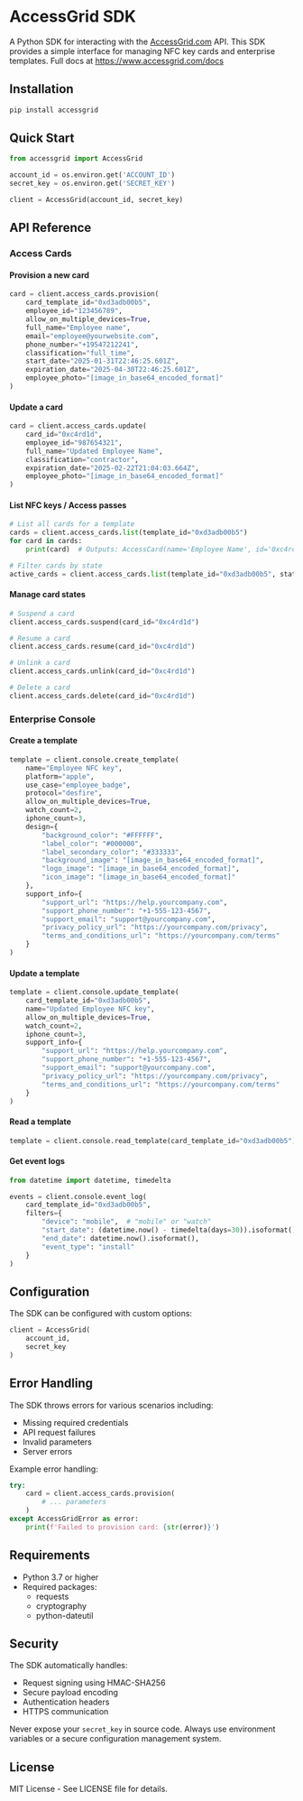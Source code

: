# AccessGrid SDK

A Python SDK for interacting with the [AccessGrid.com](https://www.accessgrid.com) API. This SDK provides a simple interface for managing NFC key cards and enterprise templates. Full docs at https://www.accessgrid.com/docs

## Installation

```bash
pip install accessgrid
```

## Quick Start

```python
from accessgrid import AccessGrid

account_id = os.environ.get('ACCOUNT_ID')
secret_key = os.environ.get('SECRET_KEY')

client = AccessGrid(account_id, secret_key)
```

## API Reference

### Access Cards

#### Provision a new card

```python
card = client.access_cards.provision(
    card_template_id="0xd3adb00b5",
    employee_id="123456789",
    allow_on_multiple_devices=True,
    full_name="Employee name",
    email="employee@yourwebsite.com",
    phone_number="+19547212241",
    classification="full_time",
    start_date="2025-01-31T22:46:25.601Z",
    expiration_date="2025-04-30T22:46:25.601Z",
    employee_photo="[image_in_base64_encoded_format]"
)
```

#### Update a card

```python
card = client.access_cards.update(
    card_id="0xc4rd1d",
    employee_id="987654321",
    full_name="Updated Employee Name",
    classification="contractor",
    expiration_date="2025-02-22T21:04:03.664Z",
    employee_photo="[image_in_base64_encoded_format]"
)
```

#### List NFC keys / Access passes

```python
# List all cards for a template
cards = client.access_cards.list(template_id="0xd3adb00b5")
for card in cards:
    print(card)  # Outputs: AccessCard(name='Employee Name', id='0xc4rd1d', state='active')

# Filter cards by state
active_cards = client.access_cards.list(template_id="0xd3adb00b5", state="active")
```

#### Manage card states

```python
# Suspend a card
client.access_cards.suspend(card_id="0xc4rd1d")

# Resume a card
client.access_cards.resume(card_id="0xc4rd1d")

# Unlink a card
client.access_cards.unlink(card_id="0xc4rd1d")

# Delete a card
client.access_cards.delete(card_id="0xc4rd1d")
```

### Enterprise Console

#### Create a template

```python
template = client.console.create_template(
    name="Employee NFC key",
    platform="apple",
    use_case="employee_badge",
    protocol="desfire",
    allow_on_multiple_devices=True,
    watch_count=2,
    iphone_count=3,
    design={
        "background_color": "#FFFFFF",
        "label_color": "#000000",
        "label_secondary_color": "#333333",
        "background_image": "[image_in_base64_encoded_format]",
        "logo_image": "[image_in_base64_encoded_format]",
        "icon_image": "[image_in_base64_encoded_format]"
    },
    support_info={
        "support_url": "https://help.yourcompany.com",
        "support_phone_number": "+1-555-123-4567",
        "support_email": "support@yourcompany.com",
        "privacy_policy_url": "https://yourcompany.com/privacy",
        "terms_and_conditions_url": "https://yourcompany.com/terms"
    }
)
```

#### Update a template

```python
template = client.console.update_template(
    card_template_id="0xd3adb00b5",
    name="Updated Employee NFC key",
    allow_on_multiple_devices=True,
    watch_count=2,
    iphone_count=3,
    support_info={
        "support_url": "https://help.yourcompany.com",
        "support_phone_number": "+1-555-123-4567",
        "support_email": "support@yourcompany.com",
        "privacy_policy_url": "https://yourcompany.com/privacy",
        "terms_and_conditions_url": "https://yourcompany.com/terms"
    }
)
```

#### Read a template

```python
template = client.console.read_template(card_template_id="0xd3adb00b5")
```

#### Get event logs

```python
from datetime import datetime, timedelta

events = client.console.event_log(
    card_template_id="0xd3adb00b5",
    filters={
        "device": "mobile",  # "mobile" or "watch"
        "start_date": (datetime.now() - timedelta(days=30)).isoformat(),
        "end_date": datetime.now().isoformat(),
        "event_type": "install"
    }
)
```

## Configuration

The SDK can be configured with custom options:

```python
client = AccessGrid(
    account_id,
    secret_key
)
```

## Error Handling

The SDK throws errors for various scenarios including:
- Missing required credentials
- API request failures
- Invalid parameters
- Server errors

Example error handling:

```python
try:
    card = client.access_cards.provision(
        # ... parameters
    )
except AccessGridError as error:
    print(f'Failed to provision card: {str(error)}')
```

## Requirements

- Python 3.7 or higher
- Required packages:
  - requests
  - cryptography
  - python-dateutil

## Security

The SDK automatically handles:
- Request signing using HMAC-SHA256
- Secure payload encoding
- Authentication headers
- HTTPS communication

Never expose your `secret_key` in source code. Always use environment variables or a secure configuration management system.

## License

MIT License - See LICENSE file for details.